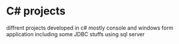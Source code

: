 # C# projects
diffrent projects developed in c# mostly console and windows form application
including some JDBC stuffs using sql server 

